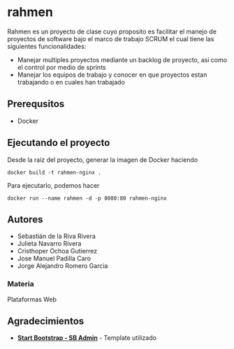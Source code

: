 # rahmen
Rahmen es un proyecto de clase cuyo proposito es facilitar el manejo de proyectos de software bajo el marco de trabajo SCRUM el cual tiene las siguientes funcionalidades:
- Manejar multiples proyectos mediante un backlog de proyecto, asi como el control por medio de sprints
- Manejar los equipos de trabajo y conocer en que proyectos estan trabajando o en cuales han trabajado

## Prerequsitos
- Docker
<!--  -->
## Ejecutando el proyecto
Desde la raiz del proyecto, generar la imagen de Docker haciendo
```
docker build -t rahmen-nginx .
```
Para ejecutarlo, podemos hacer
```
docker run --name rahmen -d -p 8080:80 rahmen-nginx 
```
## Autores
- Sebastián de la Riva Rivera 
- Julieta Navarro Rivera
- Cristhoper Ochoa Gutierrez
- Jose Manuel Padilla Caro
- Jorge Alejandro Romero Garcia
### Materia
Plataformas Web

## Agradecimientos
- **[Start Bootstrap - SB Admin](https://github.com/BlackrockDigital/startbootstrap-sb-admin)** - Template utilizado


